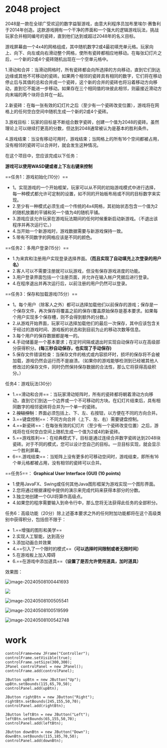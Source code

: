 # 2048 project

2048是一款在全球广受欢迎的数字益智游戏，由意大利程序员加布里埃尔·赛鲁利于2014年创造。这款游戏拥有一个干净的界面和一个强大的逻辑游戏玩法，挑战玩家合并相同编号的瓷砖，直到他们达到或超过2048年的名义目标。

游戏屏幕由一个4x4的网格组成，其中随机数字2或4最初填充单元格。玩家向上、向下、向左或向右滑动整个网格，使所有瓷砖都相应地移动。在每张幻灯片之后，一个新的2或4个瓷砖随机出现在一个空单元格中。

1.滑动和合并：当滑动网格时，所有瓷砖都会向所选择的方向移动，直到它们到达边缘或其他不可移动的瓷砖。如果两个相邻的瓷砖具有相同的数字，它们将在移动停止后与其值的总和合并成一个瓷砖，这个新的合并的瓷砖也将沿着移动方向移动，直到它不能进一步移动。如果存在三个相同值的块彼此相邻，则最接近滑动方向末端的两个块将合并在一起。

 2.新瓷砖：在每一张有效的幻灯片之后（至少有一个瓷砖改变位置），游戏将在网格上的任何空白空间中随机生成一个新的2或4个瓷砖。 

3.游戏目标：玩家的目标是不断组合数字瓷砖，创建一个值为2048的瓷砖。虽然理论上可以继续打更高的分数，但达到2048通常被认为是基本的胜利条件。 

4.游戏结束：当没有移动可用时，游戏结束；当网格上的所有16个空间都被占用，没有相邻的瓷砖可以合并时，就会发生这种情况。

在这个项目中，您应该完成以下任务：

**游戏可以使用WASD键或者上下左右键来控制**

==任务1：游戏初始化(10分）==

- 1。实现游戏的一个开始框架，玩家可以从不同的初始游戏模式中进行选择，每一种模式都允许可定制的设置，如不同的开始板布局或不同的目标数字来实现。
- 2.至少有一种模式必须生成一个传统的4x4网格，其初始状态包含一个值为2的随机放置的平铺和另一个值为4的随机平铺。 
- 3.游戏应该允许玩家在游戏玩法期间的任何时候重新启动新游戏。（不退出该程序并再次运行它。）
- 4.当开始一个新游戏时，游戏数据需要与新游戏保持一致。
- 5.带有不同数字的网格应该是不同的颜色。

==任务2：多用户登录(15分）==

- 1.为来宾和注册用户实现登录选择界面。**（而且实现了自动填充上次登录的用户名）**
- 2.客人可以不需要注册就可以玩游戏，但没有保存游戏进度的功能。
- 3.用户登录界面包括一个注册页面，并允许在输入帐户凭据后进行登录。
- 4.在程序退出并再次运行后，以前注册的用户仍然可以登录。



==任务3：保存和加载游戏(15分）==

- 1。每个用户（除客人之外）都可以选择加载他们以前保存的游戏；保存是一个保存文件，再次保存将覆盖之前的保存(覆盖原始保存是基本要求。如果每个用户实现多个保存槽，则不会得到额外的分数。)
- 2.从游戏开始界面，玩家可以选择加载他们的最后一次保存，其中应该包含关于经过的游戏时间、游戏板的状态和到目前为止的移动次数等信息。
- 3.每个用户的保存数据都是唯一的。
- 4.手动储蓄是一个基本要求；在定时间隔或退出时实现自动保存可以在高级部分获得积分。**(每三秒自动保存，也实现了手动保存)**
- 5.保存文件错误检查：当保存文件的格式或内容损坏时，损坏的保存将不会被加载，游戏仍然会运行而不是崩溃。（如果你的游戏能够检测到已经被其他人修改过的保存文件，同时仍然保持保存数据的合法性，那么它将获得高级积分。）



任务4：游戏玩法(30分）

- 1.==滑动和合并==：当玩家滑动矩阵时，所有的瓷砖都将朝着滑动方向移动，直到它们到达一个边界或一个不可移动的方块。在幻灯片结束后，具有相同数字的相邻瓷砖将合并为一个单一的瓷砖。
- 2.~~按钮控制~~：界面必须包括上、下、左、右按钮，以方便在不同的方向合并。 
- 3.==键盘控制==：不同方向合并（上下、左、右）需要键盘控制。
- 4.==新瓷砖==：在每张有效的幻灯片（至少有一个瓷砖改变位置）之后，游戏将在任何空白空间上随机生成一个值为2或4的新瓷砖。
- 5.==游戏胜利==：在经典模式下，目标是通过连续合并数字瓷砖达到2048块瓷砖。对于不同的模式，您可以设计您自己的目标。一旦目标实现，就会显示一个胜利屏幕。 
- 6==.游戏结束==：当矩阵上没有更多的可移动空间时，游戏结束，即所有16个单元格都被占用，没有相邻的瓷砖可以合并。



==任务5==： **Graphical User Interface (GUI) (10 points)**

- 1.使用JavaFX、Swing或任何其他Java图形框架为游戏实现一个图形界面。
- 2.您将通过根据课程中提供的演示来完成代码来获得本部分的分数。
- 3.独立地创建一个GUI将算作高级点。
- 4.如果您的程序需要输入到命令行中，那么您将无法获得此任务的全部积分。



任务6：高级功能（20分）除上述基本要求之外的任何附加功能都将在这个高级类别中获得积分，包括但不限于：

- 1.==增强的图形和美学==
- 2.实现人工智能，达到高分
- 3.添加动画合并效果
- 4.==引入了一个限时的模式==**（可以选择时间限制或者无限时间）**
- 5.在游戏板上加入障碍
- 6.==在游戏中添加道具==**（设置了是否允许使用道具，加时道具）**



效果图：

![image-20240508100441693](https://cdn.jsdelivr.net/gh/LingoJack/ImageBed@main/imgs/image-20240508100441693.png)



![](https://cdn.jsdelivr.net/gh/LingoJack/ImageBed@main/imgs/image-20240508100441693.png)

![image-20240508100505541](https://cdn.jsdelivr.net/gh/LingoJack/ImageBed@main/imgs/image-20240508100505541.png)

![image-20240508100519599](https://cdn.jsdelivr.net/gh/LingoJack/ImageBed@main/imgs/image-20240508100519599.png)

![image-20240508100542748](https://cdn.jsdelivr.net/gh/LingoJack/ImageBed@main/imgs/image-20240508100542748.png)



# work

```
controlFrame=new JFrame("Controller");
controlFrame.setVisible(true);
controlFrame.setSize(300,300);
JPanel controlPanel = new JPanel();
controlFrame.add(controlPanel);

JButton upBtn = new JButton("Up");
upBtn.setBounds(115,65,70,50);
controlPanel.add(upBtn);

JButton rightBtn = new JButton("Right");
rightBtn.setBounds(245,155,50,70);
controlPanel.add(rightBtn);

JButton leftBtn = new JButton("Left");
leftBtn.setBounds(65,155,50,70);
controlPanel.add(leftBtn);

JButton downBtn = new JButton("Down");
downBtn.setBounds(115,185,70,50);
controlPanel.add(downBtn);
```